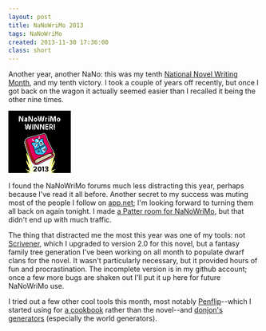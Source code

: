 ```yaml
---
layout: post
title: NaNoWriMo 2013
tags: NaNoWriMo
created: 2013-11-30 17:36:00
class: short
---
```

Another year, another NaNo:  this was my tenth [National Novel Writing Month](http://www.nanowrimo.org/), and my tenth victory.  I took a couple of years off recently, but once I got back on the wagon it actually seemed easier than I recalled it being the other nine times.

![nano 2013 winner](/files/pictures/nano2013-winner-square.png)

I found the NaNoWriMo forums much less distracting this year, perhaps because I've read it all before.  Another secret to my success was muting most of the people I follow on [app.net](http://app.net/); I'm looking forward to turning them all back on again tonight.  I made [a Patter room for NaNoWriMo](https://alpha.app.net/mcdemarco/post/13813635), but that didn't end up with much traffic.

The thing that distracted me the most this year was one of my tools:  not [Scrivener](http://www.literatureandlatte.com/scrivener.php), which I upgraded to version 2.0 for this novel, but a fantasy family tree generation I've been working on all month to populate dwarf clans for the novel.  It wasn't particularly necessary, but it provided hours of fun and procrastination.  The incomplete version is in my github account; once a few more bugs are shaken out I'll put it up here for future NaNoWriMo use.

I tried out a few other cool tools this month, most notably [Penflip](https://alpha.app.net/mcdemarco/post/14757994)--which I started using for [a cookbook](https://www.penflip.com/mcdemarco/the-new-kitchen-cookbook) rather than the novel--and [donjon's generators](http://donjon.bin.sh) (especially the world generators).

